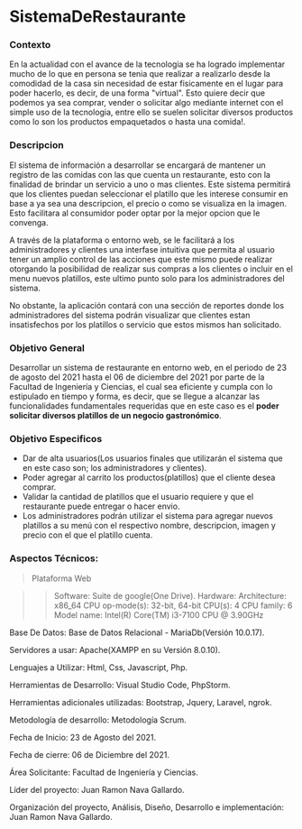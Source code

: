 # SistemaDeRestaurante

### Contexto
En la actualidad con el avance de la tecnologia se ha logrado implementar mucho de lo que en persona se tenia que realizar a realizarlo desde la comodidad de la casa sin necesidad de estar fisicamente en el lugar para poder hacerlo, es decir, de una forma "virtual". Esto quiere decir que podemos ya sea comprar, vender o solicitar algo mediante internet con el simple uso de la tecnologia, entre ello se suelen solicitar diversos productos como lo son los productos empaquetados o hasta una comida!.

### Descripcion
El sistema de información a desarrollar se encargará de mantener un registro de las comidas con las que cuenta un restaurante, esto con la finalidad de brindar un servicio a uno o mas clientes.
Este sistema permitirá que los clientes puedan seleccionar el platillo que les interese consumir en base a ya sea una descripcion, el precio o como se visualiza en la imagen. Esto facilitara al consumidor poder optar por la mejor opcion que le convenga.

A través de la plataforma o entorno web, se le facilitará a los administradores y clientes una interfase intuitiva que permita al usuario tener un amplio control de las acciones que este mismo puede realizar otorgando la posibilidad de realizar sus compras a los clientes o incluir en el menu nuevos platillos, este ultimo punto solo para los administradores del sistema.

No obstante, la aplicación contará con una sección de reportes donde los administradores del sistema podrán visualizar que clientes estan insatisfechos por los platillos o servicio que estos mismos han solicitado.


### Objetivo General
Desarrollar un sistema de restaurante en entorno web, en el periodo de 23 de agosto del 2021 hasta el 06 de diciembre del 2021 por parte de la Facultad de Ingeniería y Ciencias, el cual sea eficiente y cumpla con lo estipulado en tiempo y forma, es decir, que se llegue a alcanzar las funcionalidades fundamentales requeridas que en este caso es el **poder solicitar diversos platillos de un negocio gastronómico**.

### Objetivo Especificos
  * Dar de alta usuarios(Los usuarios finales que utilizarán el sistema que en este caso son; los administradores y clientes). 
  * Poder agregar al carrito los productos(platillos) que el cliente desea comprar.
  * Validar la cantidad de platillos que el usuario requiere y que el restaurante puede entregar o hacer envio.
  * Los administradores podrán utilizar el sistema para agregar nuevos platillos a su menú con el respectivo nombre, descripcion, imagen y precio con el     que el platillo cuenta.

### Aspectos Técnicos:

> Plataforma Web

>> Software: Suite de google(One Drive).
Hardware: 
Architecture:                	x86_64
CPU op-mode(s):              	32-bit, 64-bit
CPU(s):                      	4
CPU family:                  	6
Model name:             	Intel(R) Core(TM) i3-7100 CPU @ 3.90GHz



Base De Datos: Base de Datos Relacional - MariaDb(Versión 10.0.17).

Servidores a usar: Apache(XAMPP en su Versión 8.0.10).

Lenguajes a Utilizar: Html, Css, Javascript, Php.

Herramientas de Desarrollo: Visual Studio Code, PhpStorm.

Herramientas adicionales utilizadas: Bootstrap, Jquery, Laravel, ngrok.

Metodología de desarrollo: Metodología Scrum.

Fecha de Inicio: 23 de Agosto del 2021.

Fecha de cierre: 06 de Diciembre del 2021.

Área Solicitante: Facultad de Ingeniería y Ciencias.

Líder del proyecto: Juan Ramon Nava Gallardo.

Organización del proyecto, Análisis, Diseño, Desarrollo e implementación: Juan Ramon Nava Gallardo.




